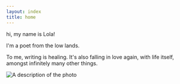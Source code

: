 ```yaml
---
layout: index
title: home
---
```


<div class="grid">
  <div class="text-block">
    <p>hi, my name is Lola!</p>
    <p>I'm a poet from the low lands.</p>
    <p>To me, writing is healing. It's also falling in love again, with life itself, amongst infinitely many other things.</p>
  </div>
  <div class="image-block">
    <img src="kiss.jpeg" alt="A description of the photo">
  </div>
</div>

